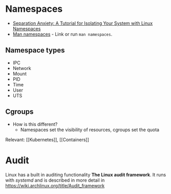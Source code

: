 # Namespaces

- [Separation Anxiety: A Tutorial for Isolating Your System with Linux Namespaces](https://www.toptal.com/linux/separation-anxiety-isolating-your-system-with-linux-namespaces)
- [Man namespaces](https://man7.org/linux/man-pages/man7/namespaces.7.html) - Link or run `man namespaces`.

## Namespace types

- IPC
- Network
- Mount
- PID
- Time
- User
- UTS

## Cgroups
- How is this different?
  - Namespaces set the visibility of resources, cgroups set the quota

Relevant: [[Kubernetes]], [[Containers]]

# Audit

Linux has a built in auditing functionality **The Linux audit framework**.
It runs with *systemd* and is described in more detail in https://wiki.archlinux.org/title/Audit_framework